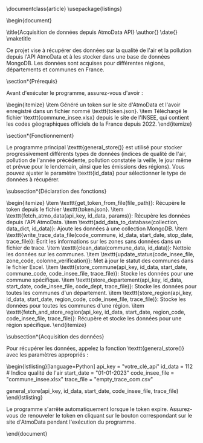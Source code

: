 \documentclass{article}
\usepackage{listings}

\begin{document}

\title{Acquisition de données depuis AtmoData API}
\author{}
\date{}
\maketitle

Ce projet vise à récupérer des données sur la qualité de l'air et la pollution depuis l'API AtmoData et à les stocker dans une base de données MongoDB. Les données sont acquises pour différentes régions, départements et communes en France.

\section*{Prérequis}

Avant d'exécuter le programme, assurez-vous d'avoir :

\begin{itemize}
  \item Généré un token sur le site d'AtmoData et l'avoir enregistré dans un fichier nommé \texttt{token.json}.
  \item Téléchargé le fichier \texttt{commune\_insee.xlsx} depuis le site de l'INSEE, qui contient les codes géographiques officiels de la France depuis 2022.
\end{itemize}

\section*{Fonctionnement}

Le programme principal \texttt{general\_store()} est utilisé pour stocker progressivement différents types de données (indices de qualité de l'air, pollution de l'année précédente, pollution constatée la veille, le jour même et prévue pour le lendemain, ainsi que les émissions des régions). Vous pouvez ajuster le paramètre \texttt{id\_data} pour sélectionner le type de données à récupérer.

\subsection*{Déclaration des fonctions}

\begin{itemize}
  \item \texttt{get\_token\_from\_file(file\_path)}: Récupère le token depuis le fichier \texttt{token.json}.
  \item \texttt{fetch\_atmo\_data(api\_key, id\_data, params)}: Récupère les données depuis l'API AtmoData.
  \item \texttt{add\_data\_to\_database(collection, data\_dict, id\_data)}: Ajoute les données à une collection MongoDB.
  \item \texttt{write\_trace\_data\_file(code\_commune, id\_data, start\_date, stop\_date, trace\_file)}: Écrit les informations sur les zones sans données dans un fichier de trace.
  \item \texttt{clean\_data(commune\_data, id\_data)}: Nettoie les données sur les communes.
  \item \texttt{update\_status(code\_insee\_file, zone\_code, colonne\_verification)}: Met à jour le statut des communes dans le fichier Excel.
  \item \texttt{store\_commune(api\_key, id\_data, start\_date, commune\_code, code\_insee\_file, trace\_file)}: Stocke les données pour une commune spécifique.
  \item \texttt{store\_departement(api\_key, id\_data, start\_date, code\_insee\_file, code\_dept, trace\_file)}: Stocke les données pour toutes les communes d'un département.
  \item \texttt{store\_region(api\_key, id\_data, start\_date, region\_code, code\_insee\_file, trace\_file)}: Stocke les données pour toutes les communes d'une région.
  \item \texttt{fetch\_and\_store\_region(api\_key, id\_data, start\_date, region\_code, code\_insee\_file, trace\_file)}: Récupère et stocke les données pour une région spécifique.
\end{itemize}

\subsection*{Acquisition des données}

Pour récupérer les données, appelez la fonction \texttt{general\_store()} avec les paramètres appropriés :

\begin{lstlisting}[language=Python]
api_key = "votre_clé_api"
id_data = 112  # Indice qualité de l'air
start_date = "01-01-2023"
code_insee_file = "commune_insee.xlsx"
trace_file = "empty_trace_com.csv"

general_store(api_key, id_data, start_date, code_insee_file, trace_file)
\end{lstlisting}

Le programme s'arrête automatiquement lorsque le token expire. Assurez-vous de renouveler le token en cliquant sur le bouton correspondant sur le site d'AtmoData pendant l'exécution du programme.

\end{document}
